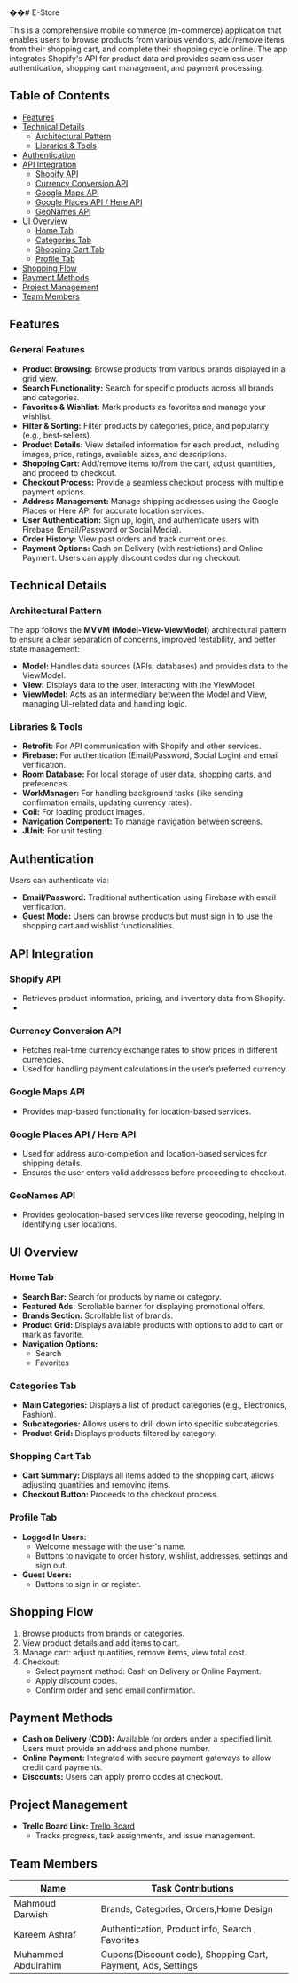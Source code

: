 ��#   E - S t o r e 
 

This is a comprehensive mobile commerce (m-commerce) application that enables users to browse products from various vendors, add/remove items from their shopping cart, and complete their shopping cycle online. The app integrates Shopify's API for product data and provides seamless user authentication, shopping cart management, and payment processing.

## Table of Contents
- [Features](#features)
- [Technical Details](#technical-details)
  - [Architectural Pattern](#architectural-pattern)
  - [Libraries & Tools](#libraries--tools)
- [Authentication](#authentication)
- [API Integration](#api-integration)
  - [Shopify API](#shopify-api)
  - [Currency Conversion API](#currency-conversion-api)
  - [Google Maps API](#google-maps-api)
  - [Google Places API / Here API](#google-places-api--here-api)
  - [GeoNames API](#geonames-api)
- [UI Overview](#ui-overview)
  - [Home Tab](#home-tab)
  - [Categories Tab](#categories-tab)
  - [Shopping Cart Tab](#shopping-cart-tab)
  - [Profile Tab](#profile-tab)
- [Shopping Flow](#shopping-flow)
- [Payment Methods](#payment-methods)
- [Project Management](#project-management)
- [Team Members](#team-members)

## Features

### General Features
- **Product Browsing:** Browse products from various brands displayed in a grid view.
- **Search Functionality:** Search for specific products across all brands and categories.
- **Favorites & Wishlist:** Mark products as favorites and manage your wishlist.
- **Filter & Sorting:** Filter products by categories, price, and popularity (e.g., best-sellers).
- **Product Details:** View detailed information for each product, including images, price, ratings, available sizes, and descriptions.
- **Shopping Cart:** Add/remove items to/from the cart, adjust quantities, and proceed to checkout.
- **Checkout Process:** Provide a seamless checkout process with multiple payment options.
- **Address Management:** Manage shipping addresses using the Google Places or Here API for accurate location services.
- **User Authentication:** Sign up, login, and authenticate users with Firebase (Email/Password or Social Media).
- **Order History:** View past orders and track current ones.
- **Payment Options:** Cash on Delivery (with restrictions) and Online Payment. Users can apply discount codes during checkout.


## Technical Details

### Architectural Pattern
The app follows the **MVVM (Model-View-ViewModel)** architectural pattern to ensure a clear separation of concerns, improved testability, and better state management:
- **Model:** Handles data sources (APIs, databases) and provides data to the ViewModel.
- **View:** Displays data to the user, interacting with the ViewModel.
- **ViewModel:** Acts as an intermediary between the Model and View, managing UI-related data and handling logic.

### Libraries & Tools
- **Retrofit:** For API communication with Shopify and other services.
- **Firebase:** For authentication (Email/Password, Social Login) and email verification.
- **Room Database:** For local storage of user data, shopping carts, and preferences.
- **WorkManager:** For handling background tasks (like sending confirmation emails, updating currency rates).
- **Coil:** For loading product images.
- **Navigation Component:** To manage navigation between screens.
- **JUnit:** For unit testing.

## Authentication

Users can authenticate via:
- **Email/Password:** Traditional authentication using Firebase with email verification.
- **Guest Mode:** Users can browse products but must sign in to use the shopping cart and wishlist functionalities.

## API Integration

### Shopify API 
- Retrieves product information, pricing, and inventory data from Shopify.
- 
### Currency Conversion API
- Fetches real-time currency exchange rates to show prices in different currencies.
- Used for handling payment calculations in the user’s preferred currency.

### Google Maps API
- Provides map-based functionality for location-based services.

### Google Places API / Here API
- Used for address auto-completion and location-based services for shipping details.
- Ensures the user enters valid addresses before proceeding to checkout.

### GeoNames API
- Provides geolocation-based services like reverse geocoding, helping in identifying user locations.

## UI Overview

### Home Tab
- **Search Bar:** Search for products by name or category.
- **Featured Ads:** Scrollable banner for displaying promotional offers.
- **Brands Section:** Scrollable list of brands.
- **Product Grid:** Displays available products with options to add to cart or mark as favorite.
- **Navigation Options:**
  - Search
  - Favorites

### Categories Tab
- **Main Categories:** Displays a list of product categories (e.g., Electronics, Fashion).
- **Subcategories:** Allows users to drill down into specific subcategories.
- **Product Grid:** Displays products filtered by category.

### Shopping Cart Tab
- **Cart Summary:** Displays all items added to the shopping cart, allows adjusting quantities and removing items.
- **Checkout Button:** Proceeds to the checkout process.

### Profile Tab
- **Logged In Users:**
  - Welcome message with the user's name.
  - Buttons to navigate to order history, wishlist, addresses, settings and sign out.
- **Guest Users:**
  - Buttons to sign in or register.
  

## Shopping Flow
1. Browse products from brands or categories.
2. View product details and add items to cart.
3. Manage cart: adjust quantities, remove items, view total cost.
4. Checkout:
   - Select payment method: Cash on Delivery or Online Payment.
   - Apply discount codes.
   - Confirm order and send email confirmation.

## Payment Methods
- **Cash on Delivery (COD):** Available for orders under a specified limit. Users must provide an address and phone number.
- **Online Payment:** Integrated with secure payment gateways to allow credit card payments.
- **Discounts:** Users can apply promo codes at checkout.

## Project Management
- **Trello Board Link:** [Trello Board]([https://trello.com/](https://trello.com/b/lXZTQoQQ/e-store-app-team3))
  - Tracks progress, task assignments, and issue management.

## Team Members

| Name                | Task Contributions                                           |
|---------------------|--------------------------------------------------------------|
| Mahmoud Darwish     | Brands, Categories, Orders,Home Design                       |
| Kareem Ashraf       | Authentication, Product info, Search , Favorites             |
| Muhammed Abdulrahim | Cupons(Discount code), Shopping Cart, Payment, Ads, Settings |
